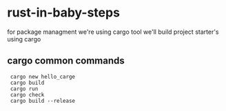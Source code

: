 # rust-in-baby-steps
for package managment we're using cargo tool 
we'll build project starter's using cargo
 ## cargo common commands
 ```
  cargo new hello_carge
  cargo build
  cargo run  
  cargo check
  cargo build --release 

 ``` 